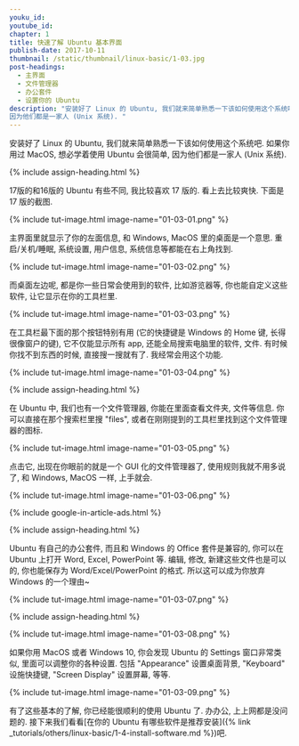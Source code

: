 ```yaml
---
youku_id:
youtube_id:
chapter: 1
title: 快速了解 Ubuntu 基本界面
publish-date: 2017-10-11
thumbnail: /static/thumbnail/linux-basic/1-03.jpg
post-headings:
  - 主界面
  - 文件管理器
  - 办公套件
  - 设置你的 Ubuntu
description: "安装好了 Linux 的 Ubuntu, 我们就来简单熟悉一下该如何使用这个系统吧. 如果你用过 MacOS, 想必学着使用 Ubuntu 会很简单,
因为他们都是一家人 (Unix 系统). "
---
```


安装好了 Linux 的 Ubuntu, 我们就来简单熟悉一下该如何使用这个系统吧. 如果你用过 MacOS, 想必学着使用 Ubuntu 会很简单,
因为他们都是一家人 (Unix 系统).



{% include assign-heading.html %}

17版的和16版的 Ubuntu 有些不同, 我比较喜欢 17 版的. 看上去比较爽快. 下面是 17 版的截图.

{% include tut-image.html image-name="01-03-01.png" %}

主界面里就显示了你的左面信息, 和 Windows, MacOS 里的桌面是一个意思.
重启/关机/睡眠, 系统设置, 用户信息, 系统信息等都能在右上角找到.

{% include tut-image.html image-name="01-03-02.png" %}

而桌面左边呢, 都是你一些日常会使用到的软件, 比如游览器等, 你也能自定义这些软件, 让它显示在你的工具栏里.

{% include tut-image.html image-name="01-03-03.png" %}

在工具栏最下面的那个按钮特别有用 (它的快捷键是 Windows 的 Home 键, 长得很像窗户的键),
它不仅能显示所有 app, 还能全局搜索电脑里的软件, 文件. 有时候你找不到东西的时候, 直接搜一搜就有了. 我经常会用这个功能.

{% include tut-image.html image-name="01-03-04.png" %}




{% include assign-heading.html %}

在 Ubuntu 中, 我们也有一个文件管理器, 你能在里面查看文件夹, 文件等信息. 你可以直接在那个搜索栏里搜 "files",
或者在刚刚提到的工具栏里找到这个文件管理器的图标.

{% include tut-image.html image-name="01-03-05.png" %}

点击它, 出现在你眼前的就是一个 GUI 化的文件管理器了, 使用规则我就不用多说了, 和 Windows, MacOS 一样, 上手就会.

{% include tut-image.html image-name="01-03-06.png" %}



{% include google-in-article-ads.html %}

{% include assign-heading.html %}

Ubuntu 有自己的办公套件, 而且和 Windows 的 Office 套件是兼容的, 你可以在 Ubuntu 上打开 Word, Excel, PowerPoint 等.
编辑, 修改, 新建这些文件也是可以的, 你也能保存为 Word/Excel/PowerPoint 的格式. 所以这可以成为你放弃 Windows 的一个理由~

{% include tut-image.html image-name="01-03-07.png" %}






{% include assign-heading.html %}

{% include tut-image.html image-name="01-03-08.png" %}

如果你用 MacOS 或者 Windows 10, 你会发现 Ubuntu 的 Settings 窗口非常类似, 里面可以调整你的各种设置.
包括 "Appearance" 设置桌面背景, "Keyboard" 设施快捷键, "Screen Display" 设置屏幕, 等等.

{% include tut-image.html image-name="01-03-09.png" %}


有了这些基本的了解, 你已经能很顺利的使用 Ubuntu 了. 办办公, 上上网都是没问题的.
接下来我们看看[在你的 Ubuntu 有哪些软件是推荐安装]({% link _tutorials/others/linux-basic/1-4-install-software.md %})吧.